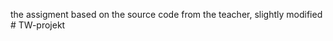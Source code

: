 the assigment based on the source code from the teacher, slightly modified
#   T W - p r o j e k t  
 